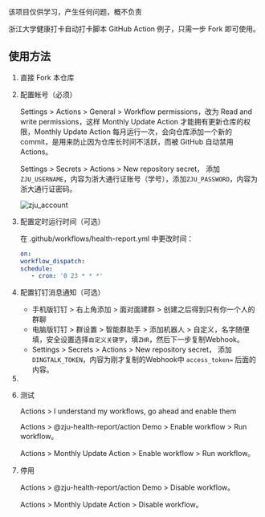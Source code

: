 该项目仅供学习，产生任何问题，概不负责

浙江大学健康打卡自动打卡脚本  GitHub Action 例子，只需一步 Fork 即可使用。

## 使用方法

1. 直接 Fork 本仓库

2. 配置帐号（必须）
   
   Settings > Actions > General > Workflow permissions，改为 Read and write permissions，这样 Monthly Update Action 才能拥有更新仓库的权限，Monthly Update Action 每月运行一次，会向仓库添加一个新的 commit，是用来防止因为仓库长时间不活跃，而被 GitHub 自动禁用 Actions。
   
   Settings > Secrets > Actions > New repository secret， 添加 `ZJU_USERNAME`，内容为浙大通行证账号（学号），添加`ZJU_PASSWORD`，内容为浙大通行证密码。
   
   ![zju_account](https://user-images.githubusercontent.com/24741764/161693671-3659a9d5-aafa-4140-a277-1aa3e6373e48.png)

3. 配置定时运行时间（可选）
   
   在 .github/workflows/health-report.yml 中更改时间：
   
   ```yml
   on:
   workflow_dispatch:
   schedule:
      - cron: '0 23 * * *'
   ```

4. 配置钉钉消息通知（可选）
   
   - 手机版钉钉 > 右上角添加 > 面对面建群 > 创建之后得到只有你一个人的群聊
   - 电脑版钉钉 > 群设置 > 智能群助手 > 添加机器人 > 自定义，名字随便填，安全设置选择`自定义关键字`，填`ZHR`，然后下一步复制Webhook。
   - Settings > Secrets > Actions > New repository secret， 添加`DINGTALK_TOKEN`，内容为刚才复制的Webhook中 `access_token=` 后面的内容。

5. 

6. 测试
   
   Actions > I understand my workflows, go ahead and enable them
   
   Actions > @zju-health-report/action Demo > Enable workflow > Run workflow。
   
   Actions > Monthly Update Action > Enable workflow > Run workflow。

7. 停用
   
   Actions > @zju-health-report/action Demo > Disable workflow。
   
   Actions > Monthly Update Action > Disable workflow。
